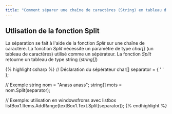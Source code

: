 ```yaml
---
title: "Comment séparer une chaîne de caractères (String) en tableau d’éléments"
---
```

## Utlisation de la fonction Split
La séparation se fait à l'aide de la fonction *Split* sur une chaîne de caractère. 
La fonction *Split* nécessite un paramètre de type *char[]* (un tableau de caractères) utilisé comme un sépérateur. 
La fonction *Split* retourne un tableau de type string (*string[]*) 

{% highlight csharp %}
// Déclaration du sépérateur
char[] separator = { ' ' };

// Exemple
string nom = "Anass anass";
string[] mots = nom.Split(separator);

// Exemple: utilisation en windowsfroms avec listbox 
listBox1.Items.AddRange(textBox1.Text.Split(separator));
{% endhighlight %}

